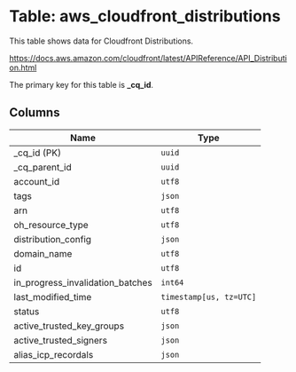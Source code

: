 # Table: aws_cloudfront_distributions

This table shows data for Cloudfront Distributions.

https://docs.aws.amazon.com/cloudfront/latest/APIReference/API_Distribution.html

The primary key for this table is **_cq_id**.

## Columns

| Name          | Type          |
| ------------- | ------------- |
|_cq_id (PK)|`uuid`|
|_cq_parent_id|`uuid`|
|account_id|`utf8`|
|tags|`json`|
|arn|`utf8`|
|oh_resource_type|`utf8`|
|distribution_config|`json`|
|domain_name|`utf8`|
|id|`utf8`|
|in_progress_invalidation_batches|`int64`|
|last_modified_time|`timestamp[us, tz=UTC]`|
|status|`utf8`|
|active_trusted_key_groups|`json`|
|active_trusted_signers|`json`|
|alias_icp_recordals|`json`|